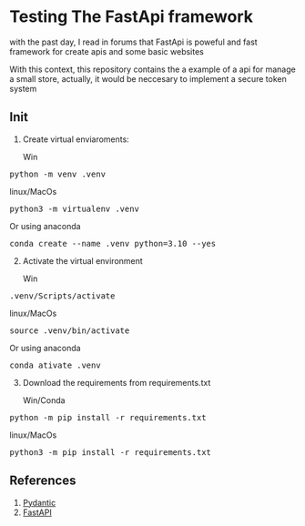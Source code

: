 # Testing The FastApi framework

with the past day, I read in forums that FastApi is poweful and fast framework for create apis and some basic websites

With this context, this repository contains the a example of a api  for manage a small store, actually, it  would be neccesary to implement a secure token system

## Init
1. Create virtual enviaroments:

    Win
 <pre>python -m venv .venv</pre>
 linux/MacOs
 <pre>python3 -m virtualenv .venv</pre>
Or using anaconda 
 <pre>conda create --name .venv python=3.10 --yes</pre>

2. Activate the virtual environment

    Win
 <pre>.venv/Scripts/activate</pre>
 linux/MacOs
 <pre>source .venv/bin/activate</pre>
Or using anaconda 
 <pre>conda ativate .venv</pre>

3. Download the requirements  from requirements.txt


    Win/Conda
 <pre>python -m pip install -r requirements.txt</pre>
 linux/MacOs
 <pre>python3 -m pip install -r requirements.txt</pre>



## References
1. [Pydantic](https://pydantic-docs.helpmanual.io/usage/models/)
2. [FastAPI](https://fastapi.tiangolo.com/features/)